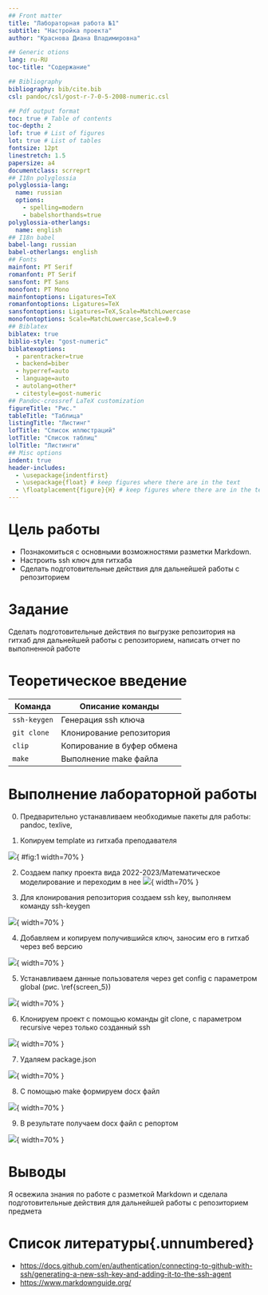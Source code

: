 ```yaml
---
## Front matter
title: "Лабораторная работа №1"
subtitle: "Настройка проекта"
author: "Краснова Диана Владимировна"

## Generic otions
lang: ru-RU
toc-title: "Содержание"

## Bibliography
bibliography: bib/cite.bib
csl: pandoc/csl/gost-r-7-0-5-2008-numeric.csl

## Pdf output format
toc: true # Table of contents
toc-depth: 2
lof: true # List of figures
lot: true # List of tables
fontsize: 12pt
linestretch: 1.5
papersize: a4
documentclass: scrreprt
## I18n polyglossia
polyglossia-lang:
  name: russian
  options:
	- spelling=modern
	- babelshorthands=true
polyglossia-otherlangs:
  name: english
## I18n babel
babel-lang: russian
babel-otherlangs: english
## Fonts
mainfont: PT Serif
romanfont: PT Serif
sansfont: PT Sans
monofont: PT Mono
mainfontoptions: Ligatures=TeX
romanfontoptions: Ligatures=TeX
sansfontoptions: Ligatures=TeX,Scale=MatchLowercase
monofontoptions: Scale=MatchLowercase,Scale=0.9
## Biblatex
biblatex: true
biblio-style: "gost-numeric"
biblatexoptions:
  - parentracker=true
  - backend=biber
  - hyperref=auto
  - language=auto
  - autolang=other*
  - citestyle=gost-numeric
## Pandoc-crossref LaTeX customization
figureTitle: "Рис."
tableTitle: "Таблица"
listingTitle: "Листинг"
lofTitle: "Список иллюстраций"
lotTitle: "Список таблиц"
lolTitle: "Листинги"
## Misc options
indent: true
header-includes:
  - \usepackage{indentfirst}
  - \usepackage{float} # keep figures where there are in the text
  - \floatplacement{figure}{H} # keep figures where there are in the text
---
```


# Цель работы

- Познакомиться с основными возможностями разметки Markdown.
- Настроить ssh ключ для гитхаба
- Сделать подготовительные действия для дальнейшей работы с репозиторием

# Задание

Сделать подготовительные действия по выгрузке репозитория на гитхаб для дальнейшей работы с репозиторием, написать отчет по выполненной работе

# Теоретическое введение

| Команда  | Описание команды                                                                                                         |
|---------------|----------------------------------------------------------------------------------------------------------------------------|
| `ssh-keygen`          | Генерация ssh ключа                                                                               |
| `git clone `      | Клонирование репозитория     |
| `clip`       | Копирование в буфер обмена                                        |
| `make`      | Выполнение make файла |

# Выполнение лабораторной работы

0. Предварительно устанавливаем необходимые пакеты для работы: pandoc, texlive, 

1. Копируем template из гитхаба преподавателя

![](image/screen_1.png){ #fig:1 width=70% }

2. Создаем папку проекта вида 2022-2023/Математическое моделирование и переходим в нее
![](image/screen_2.png){ width=70% }

3. Для клонирования репозитория создаем ssh key, выполняем команду ssh-keygen

![](image/screen_3.png){ width=70% }

4. Добавляем и копируем получившийся ключ, заносим его в гитхаб через веб версию

![](image/screen_4.png){ width=70% }

5. Устанавливаем данные пользователя через get config с параметром global (рис. \ref{screen_5})

![](image/screen_5.png){ width=70% }

6. Клонируем проект с помощью команды git clone, с параметром recursive через только созданный ssh

![](image/screen_6.png){ width=70% }

7. Удаляем package.json

![](image/screen_7.png){ width=70% }

8. С помощью make формируем docx файл

![](image/screen_8.png){ width=70% }

9. В результате получаем docx файл с репортом

![](image/screen_9.png){ width=70% }

# Выводы

Я освежила знания по работе с разметкой Markdown и сделала подготовительные действия для дальнейшей работы с репозиторием предмета

# Список литературы{.unnumbered}

- https://docs.github.com/en/authentication/connecting-to-github-with-ssh/generating-a-new-ssh-key-and-adding-it-to-the-ssh-agent
- https://www.markdownguide.org/